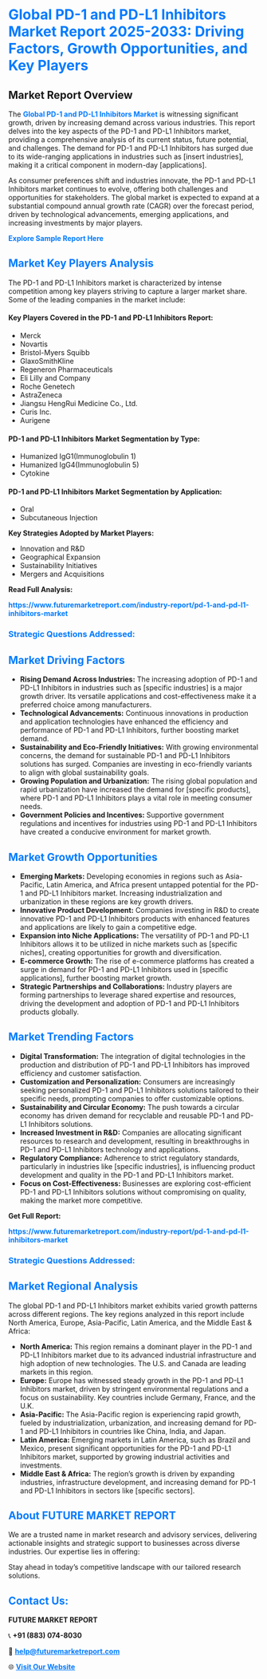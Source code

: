 <h1 style="color: #007BFF;">Global PD-1 and PD-L1 Inhibitors Market Report 2025-2033: Driving Factors, Growth Opportunities, and Key Players</h1>

<section id="overview">
<h2>Market Report Overview</h2>
<p>The <a href="https://www.futuremarketreport.com/industry-report/pd-1-and-pd-l1-inhibitors-market" style="color: #007BFF; text-decoration: none;"><strong>Global PD-1 and PD-L1 Inhibitors Market</strong></a> is witnessing significant growth, driven by increasing demand across various industries. This report delves into the key aspects of the PD-1 and PD-L1 Inhibitors market, providing a comprehensive analysis of its current status, future potential, and challenges. The demand for PD-1 and PD-L1 Inhibitors has surged due to its wide-ranging applications in industries such as [insert industries], making it a critical component in modern-day [applications].</p>
<p>As consumer preferences shift and industries innovate, the PD-1 and PD-L1 Inhibitors market continues to evolve, offering both challenges and opportunities for stakeholders. The global market is expected to expand at a substantial compound annual growth rate (CAGR) over the forecast period, driven by technological advancements, emerging applications, and increasing investments by major players.</p>
</section>

<section id="overview">
<p><a href="https://www.futuremarketreport.com/request-sample/reportId=50254" style="color: #007BFF; text-decoration: none;"><strong>Explore Sample Report Here</strong></a></p>
</section>

<section id="key-players">
<h2 style="color: #007BFF;">Market Key Players Analysis</h2>
<p>The PD-1 and PD-L1 Inhibitors market is characterized by intense competition among key players striving to capture a larger market share. Some of the leading companies in the market include:</p>
<h4>Key Players Covered in the PD-1 and PD-L1 Inhibitors Report:</h4>
<ul><li>Merck</li><li>Novartis</li><li>Bristol-Myers Squibb</li><li>GlaxoSmithKline</li><li>Regeneron Pharmaceuticals</li><li>Eli Lilly and Company</li><li>Roche Genetech</li><li>AstraZeneca</li><li>Jiangsu HengRui Medicine Co., Ltd.</li><li>Curis Inc.</li><li>Aurigene</li></ul>
<h4>PD-1 and PD-L1 Inhibitors Market Segmentation by Type:</h4>
<ul><li>Humanized IgG1(Immunoglobulin 1)</li><li>Humanized IgG4(Immunoglobulin 5)</li><li>Cytokine</li></ul>

<h4>PD-1 and PD-L1 Inhibitors Market Segmentation by Application:</h4>
<ul><li>Oral</li><li>Subcutaneous Injection</li></ul>
<p><strong>Key Strategies Adopted by Market Players:</strong></p>
<ul>
<li>Innovation and R&D</li>
<li>Geographical Expansion</li>
<li>Sustainability Initiatives</li>
<li>Mergers and Acquisitions</li>
</ul>
</section>

<section>
<p><strong>Read Full Analysis: </strong></p><a href="https://www.futuremarketreport.com/industry-report/pd-1-and-pd-l1-inhibitors-market" style="color: #007BFF; text-decoration: none;"><strong>https://www.futuremarketreport.com/industry-report/pd-1-and-pd-l1-inhibitors-market</strong></a>
<h3 style="color: #007BFF;">Strategic Questions Addressed:</h3>
</section>

<section id="driving-factors">
<h2 style="color: #007BFF;">Market Driving Factors</h2>
<ul>
<li><strong>Rising Demand Across Industries:</strong> The increasing adoption of PD-1 and PD-L1 Inhibitors in industries such as [specific industries] is a major growth driver. Its versatile applications and cost-effectiveness make it a preferred choice among manufacturers.</li>
<li><strong>Technological Advancements:</strong> Continuous innovations in production and application technologies have enhanced the efficiency and performance of PD-1 and PD-L1 Inhibitors, further boosting market demand.</li>
<li><strong>Sustainability and Eco-Friendly Initiatives:</strong> With growing environmental concerns, the demand for sustainable PD-1 and PD-L1 Inhibitors solutions has surged. Companies are investing in eco-friendly variants to align with global sustainability goals.</li>
<li><strong>Growing Population and Urbanization:</strong> The rising global population and rapid urbanization have increased the demand for [specific products], where PD-1 and PD-L1 Inhibitors plays a vital role in meeting consumer needs.</li>
<li><strong>Government Policies and Incentives:</strong> Supportive government regulations and incentives for industries using PD-1 and PD-L1 Inhibitors have created a conducive environment for market growth.</li>
</ul>
</section>

<section id="growth-opportunities">
<h2 style="color: #007BFF;">Market Growth Opportunities</h2>
<ul>
<li><strong>Emerging Markets:</strong> Developing economies in regions such as Asia-Pacific, Latin America, and Africa present untapped potential for the PD-1 and PD-L1 Inhibitors market. Increasing industrialization and urbanization in these regions are key growth drivers.</li>
<li><strong>Innovative Product Development:</strong> Companies investing in R&D to create innovative PD-1 and PD-L1 Inhibitors products with enhanced features and applications are likely to gain a competitive edge.</li>
<li><strong>Expansion into Niche Applications:</strong> The versatility of PD-1 and PD-L1 Inhibitors allows it to be utilized in niche markets such as [specific niches], creating opportunities for growth and diversification.</li>
<li><strong>E-commerce Growth:</strong> The rise of e-commerce platforms has created a surge in demand for PD-1 and PD-L1 Inhibitors used in [specific applications], further boosting market growth.</li>
<li><strong>Strategic Partnerships and Collaborations:</strong> Industry players are forming partnerships to leverage shared expertise and resources, driving the development and adoption of PD-1 and PD-L1 Inhibitors products globally.</li>
</ul>
</section>

<section id="trending-factors">
<h2 style="color: #007BFF;">Market Trending Factors</h2>
<ul>
<li><strong>Digital Transformation:</strong> The integration of digital technologies in the production and distribution of PD-1 and PD-L1 Inhibitors has improved efficiency and customer satisfaction.</li>
<li><strong>Customization and Personalization:</strong> Consumers are increasingly seeking personalized PD-1 and PD-L1 Inhibitors solutions tailored to their specific needs, prompting companies to offer customizable options.</li>
<li><strong>Sustainability and Circular Economy:</strong> The push towards a circular economy has driven demand for recyclable and reusable PD-1 and PD-L1 Inhibitors solutions.</li>
<li><strong>Increased Investment in R&D:</strong> Companies are allocating significant resources to research and development, resulting in breakthroughs in PD-1 and PD-L1 Inhibitors technology and applications.</li>
<li><strong>Regulatory Compliance:</strong> Adherence to strict regulatory standards, particularly in industries like [specific industries], is influencing product development and quality in the PD-1 and PD-L1 Inhibitors market.</li>
<li><strong>Focus on Cost-Effectiveness:</strong> Businesses are exploring cost-efficient PD-1 and PD-L1 Inhibitors solutions without compromising on quality, making the market more competitive.</li>
</ul>
</section>

<section>
<p><strong>Get Full Report: </strong></p><a href="https://www.futuremarketreport.com/industry-report/pd-1-and-pd-l1-inhibitors-market" style="color: #007BFF; text-decoration: none;"><strong>https://www.futuremarketreport.com/industry-report/pd-1-and-pd-l1-inhibitors-market</strong></a>
<h3 style="color: #007BFF;">Strategic Questions Addressed:</h3>
</section>


<section id="regional-analysis">
<h2 style="color: #007BFF;">Market Regional Analysis</h2>
<p>The global PD-1 and PD-L1 Inhibitors market exhibits varied growth patterns across different regions. The key regions analyzed in this report include North America, Europe, Asia-Pacific, Latin America, and the Middle East & Africa:</p>
<ul>
<li><strong>North America:</strong> This region remains a dominant player in the PD-1 and PD-L1 Inhibitors market due to its advanced industrial infrastructure and high adoption of new technologies. The U.S. and Canada are leading markets in this region.</li>
<li><strong>Europe:</strong> Europe has witnessed steady growth in the PD-1 and PD-L1 Inhibitors market, driven by stringent environmental regulations and a focus on sustainability. Key countries include Germany, France, and the U.K.</li>
<li><strong>Asia-Pacific:</strong> The Asia-Pacific region is experiencing rapid growth, fueled by industrialization, urbanization, and increasing demand for PD-1 and PD-L1 Inhibitors in countries like China, India, and Japan.</li>
<li><strong>Latin America:</strong> Emerging markets in Latin America, such as Brazil and Mexico, present significant opportunities for the PD-1 and PD-L1 Inhibitors market, supported by growing industrial activities and investments.</li>
<li><strong>Middle East & Africa:</strong> The region’s growth is driven by expanding industries, infrastructure development, and increasing demand for PD-1 and PD-L1 Inhibitors in sectors like [specific sectors].</li>
</ul>
</section>

<footer>
<h2 style="color: #007BFF;">About FUTURE MARKET REPORT</h2>
<p>We are a trusted name in market research and advisory services, delivering actionable insights and strategic support to businesses across diverse industries. Our expertise lies in offering:</p>

<p>Stay ahead in today’s competitive landscape with our tailored research solutions.</p>

<h2 style="color: #007BFF;">Contact Us:</h2>
<p><strong>FUTURE MARKET REPORT</strong></p>
<p>📞 <strong>+91 (883) 074-8030</strong></p>
<p>📧 <strong><a href="mailto:help@futuremarketreport.com" style="color: #007BFF;">help@futuremarketreport.com</a></strong></p>
<p>🌐 <strong><a href="https://www.futuremarketreport.com/" style="color: #007BFF;">Visit Our Website</a></strong></p>
</footer>